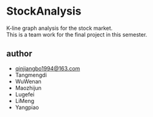 # StockAnalysis
K-line graph analysis for the stock market.<br>
This is a team work for the final project in this semester.

## author
+ qinjiangbo1994@163.com
+ Tangmengdi
+ WuWenan
+ Maozhijun
+ Lugefei
+ LiMeng
+ Yangpiao

